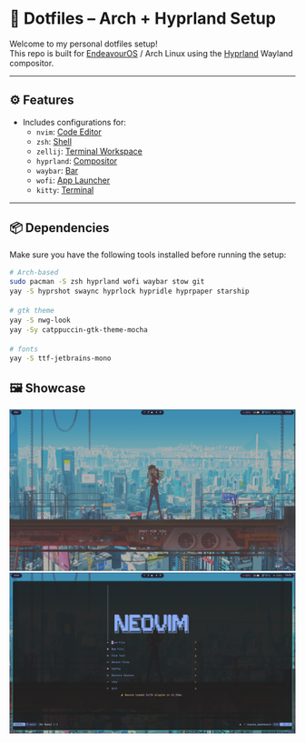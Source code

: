 # 🌿 Dotfiles – Arch + Hyprland Setup

Welcome to my personal dotfiles setup!  
This repo is built for [EndeavourOS](https://endeavouros.com/) / Arch Linux using the [Hyprland](https://github.com/hyprwm/Hyprland) Wayland compositor.  

---

## ⚙️ Features

- Includes configurations for:
  - `nvim`: [Code Editor](https://neovim.io/)
  - `zsh`: [Shell](https://www.zsh.org/)
  - `zellij`:  [Terminal Workspace](https://zellij.dev/)
  - `hyprland`: [Compositor](https://hyprland.org/)
  - `waybar`: [Bar](https://github.com/Alexays/Waybar)
  - `wofi`: [App Launcher](https://hg.sr.ht/~scoopta/wofi)
  - `kitty`: [Terminal](https://sw.kovidgoyal.net/kitty/)

---

## 📦 Dependencies

Make sure you have the following tools installed before running the setup:

```bash
# Arch-based
sudo pacman -S zsh hyprland wofi waybar stow git
yay -S hyprshot swaync hyprlock hypridle hyprpaper starship

# gtk theme
yay -S nwg-look
yay -Sy catppuccin-gtk-theme-mocha

# fonts
yay -S ttf-jetbrains-mono
```

## 🖼️ Showcase

![Hyprland Screenshot](./assets/hyprland.png)
![Neovim Screenshot](./assets/nvim.png)
